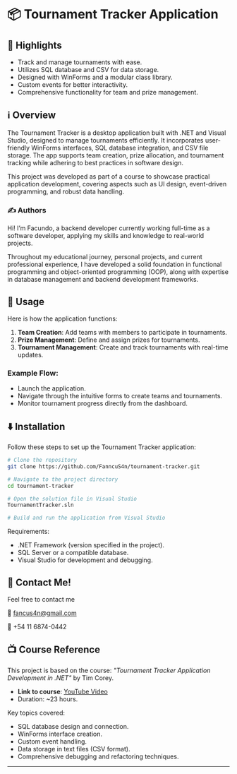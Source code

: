# 📦 Tournament Tracker Application

## 🌟 Highlights

- Track and manage tournaments with ease.
- Utilizes SQL database and CSV for data storage.
- Designed with WinForms and a modular class library.
- Custom events for better interactivity.
- Comprehensive functionality for team and prize management.

## ℹ️ Overview

The Tournament Tracker is a desktop application built with .NET and Visual Studio, designed to manage tournaments efficiently. It incorporates user-friendly WinForms interfaces, SQL database integration, and CSV file storage. The app supports team creation, prize allocation, and tournament tracking while adhering to best practices in software design.

This project was developed as part of a course to showcase practical application development, covering aspects such as UI design, event-driven programming, and robust data handling.

### ✍️ Authors

Hi! I’m Facundo, a backend developer currently working full-time as a software developer, applying my skills and knowledge to real-world projects.

Throughout my educational journey, personal projects, and current professional experience, I have developed a solid foundation in functional programming and object-oriented programming (OOP), along with expertise in database management and backend development frameworks.

## 🚀 Usage

Here is how the application functions:

1. **Team Creation**: Add teams with members to participate in tournaments.
2. **Prize Management**: Define and assign prizes for tournaments.
3. **Tournament Management**: Create and track tournaments with real-time updates.

### Example Flow:

- Launch the application.
- Navigate through the intuitive forms to create teams and tournaments.
- Monitor tournament progress directly from the dashboard.

## ⬇️ Installation

Follow these steps to set up the Tournament Tracker application:

```bash
# Clone the repository
git clone https://github.com/FanncuS4n/tournament-tracker.git

# Navigate to the project directory
cd tournament-tracker

# Open the solution file in Visual Studio
TournamentTracker.sln

# Build and run the application from Visual Studio
```

Requirements:
- .NET Framework (version specified in the project).
- SQL Server or a compatible database.
- Visual Studio for development and debugging.

## 💭 Contact Me!
Feel free to contact me 

📩 fancus4n@gmail.com 

📱 +54 11 6874-0442

## 📺 Course Reference

This project is based on the course: *"Tournament Tracker Application Development in .NET"* by Tim Corey.

- **Link to course**: [YouTube Video](https://www.youtube.com/watch?v=wfWxdh-_k_4)
- Duration: ~23 hours.

Key topics covered:
- SQL database design and connection.
- WinForms interface creation.
- Custom event handling.
- Data storage in text files (CSV format).
- Comprehensive debugging and refactoring techniques.

---
